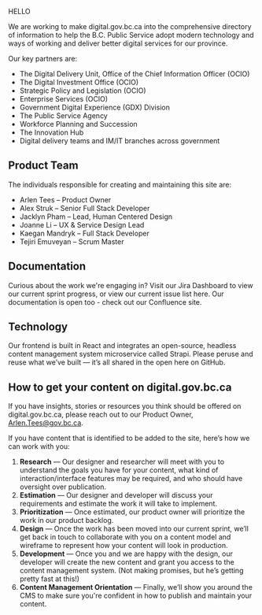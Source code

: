 HELLO

We are working to make digital.gov.bc.ca into the comprehensive directory of information to help the B.C. Public Service adopt modern technology and ways of working and deliver better digital services for our province.

Our key partners are:

- The Digital Delivery Unit, Office of the Chief Information Officer (OCIO)
- The Digital Investment Office (OCIO)
- Strategic Policy and Legislation (OCIO)
- Enterprise Services (OCIO)
- Government Digital Experience (GDX) Division
- The Public Service Agency
- Workforce Planning and Succession
- The Innovation Hub
- Digital delivery teams and IM/IT branches across government

## Product Team

The individuals responsible for creating and maintaining this site are:

- Arlen Tees – Product Owner
- Alex Struk – Senior Full Stack Developer
- Jacklyn Pham – Lead, Human Centered Design
- Joanne Li – UX & Service Design Lead
- Kaegan Mandryk – Full Stack Developer
- Tejiri Emuveyan – Scrum Master

## Documentation
Curious about the work we're engaging in? Visit our Jira Dashboard to view our current sprint progress, or view our current issue list here. Our documentation is open too - check out our Confluence site.

## Technology
Our frontend is built in React and integrates an open-source, headless content management system microservice called Strapi. Please peruse and reuse what we’ve built — it’s all shared in the open here on GitHub.

## How to get your content on digital.gov.bc.ca
If you have insights, stories or resources you think should be offered on digital.gov.bc.ca, please reach out to our Product Owner, Arlen.Tees@gov.bc.ca.

If you have content that is identified to be added to the site, here’s how we can work with you:

1. **Research** — Our designer and researcher will meet with you to understand the goals you have for your content, what kind of interaction/interface features may be required, and who should have oversight over publication.
1. **Estimation** — Our designer and developer will discuss your requirements and estimate the work it will take to implement.
1. **Prioritization** — Once estimated, our product owner will prioritize the work in our product backlog.
1. **Design** — Once the work has been moved into our current sprint, we’ll get back in touch to collaborate with you on a content model and wireframe to represent how your content will look in production.
1. **Development** — Once you and we are happy with the design, our developer will create the new content and grant you access to the content management system. (Not making promises, but he’s getting pretty fast at this!)
1. **Content Management Orientation** — Finally, we’ll show you around the CMS to make sure you're confident in how to publish and maintain your content.

